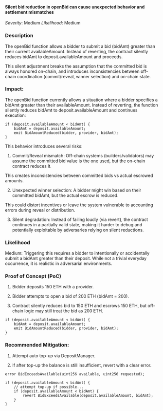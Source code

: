 #### Silent bid reduction in openBid can cause unexpected behavior and settlement mismatches

_Severity_: Medium
_Likelihood_: Medium

### Description
The openBid function allows a bidder to submit a bid (bidAmt) greater than their current availableAmount. Instead of reverting, the contract silently reduces bidAmt to deposit.availableAmount and proceeds.

This silent adjustment breaks the assumption that the committed bid is always honored on-chain, and introduces inconsistencies between off-chain coordination (commit/reveal, winner selection) and on-chain state.

### Impact:
The openBid function currently allows a situation where a bidder specifies a bidAmt greater than their availableAmount. Instead of reverting, the function silently reduces bidAmt to deposit.availableAmount and continues execution:
```solidity
if (deposit.availableAmount < bidAmt) {
    bidAmt = deposit.availableAmount;
    emit BidAmountReduced(bidder, provider, bidAmt);
}
```

This behavior introduces several risks:

1. Commit/Reveal mismatch: Off-chain systems (builders/validators) may assume the committed bid value is the one used, but the on-chain contract reduces it.

This creates inconsistencies between committed bids vs actual escrowed amounts.

2. Unexpected winner selection: A bidder might win based on their committed bidAmt, but the actual escrow is reduced.

This could distort incentives or leave the system vulnerable to accounting errors during reveal or distribution.

3. Silent degradation: Instead of failing loudly (via revert), the contract continues in a partially valid state, making it harder to debug and potentially exploitable by adversaries relying on silent reductions.

### Likelihood
Medium: Triggering this requires a bidder to intentionally or accidentally submit a bidAmt greater than their deposit. While not a trivial everyday occurrence, it is realistic in adversarial environments. 

### Proof of Concept (PoC)
1. Bidder deposits 150 ETH with a provider.

2. Bidder attempts to open a bid of 200 ETH (bidAmt = 200).

3. Contract silently reduces bid to 150 ETH and escrows 150 ETH, but off-chain logic may still treat the bid as 200 ETH.

```solidity
if (deposit.availableAmount < bidAmt) {
    bidAmt = deposit.availableAmount;
    emit BidAmountReduced(bidder, provider, bidAmt);
}
```

### Recommended Mitigation:
1. Attempt auto top-up via DepositManager.

2. If after top-up the balance is still insufficient, revert with a clear error.

```solidity
error BidExceedsAvailable(uint256 available, uint256 requested);
```
```solidity
if (deposit.availableAmount < bidAmt) {
    // attempt top-up if possible...
    if (deposit.availableAmount < bidAmt) {
        revert BidExceedsAvailable(deposit.availableAmount, bidAmt);
    }
}
```